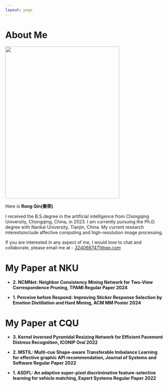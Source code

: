 ```yaml
---
layout: page
---
```


# About Me

<img src="https://qinrong-nku.github.io/qr.jpg" class="floatpic" width="360" height="480">

Here is **Rong Qin(秦荣)**.

I received the B.S.degree in the artificial intelligence from Chongqing University, Chongqing, China, in 2023. I am currently pursuing the Ph.D. degree with Nankai University, Tianjin, China. My current research interestsinclude affective computing and high-resolution image processing.

If you are interested in any aspect of me, I would love to chat and collaborate, please email me at - *3240667471@qq.com*

# My Paper at NKU

- **2. NCMNet: Neighbor Consistency Mining Network for Two-View Correspondence Pruning, TPAMI Regular Paper 2024**


- **1. Perceive before Respond: Improving Sticker Response Selection by Emotion Distillation and Hard Mining, ACM MM Poster 2024**

# My Paper at CQU

- **3. Kernel Inversed Pyramidal Resizing Network for Efficient Pavement Distress Recognition, ICONIP Oral 2022**

- **2. MSTIL: Multi-cue Shape-aware Transferable Imbalance Learning for effective graphic API recommendation, Journal of Systems and Software Regular Paper 2022**

- **1. ASDFL: An adaptive super‐pixel discriminative feature‐selective learning for vehicle matching, Expert Systems Regular Paper 2022**








